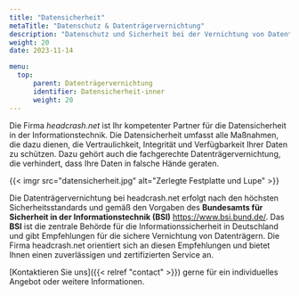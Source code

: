 ```yaml
---
title: "Datensicherheit"
metaTitle: "Datenschutz & Datenträgervernichtung"
description: "Datenschutz und Sicherheit bei der Vernichtung von Datenträgern gemäß den Bestimmungen des Bundesdatenschutzgesetzes und des Bundesamtes für Sicherheit in der Informationstechnik (BSI)"
weight: 20
date: 2023-11-14

menu:
  top:
      parent: Datenträgervernichtung
      identifier: Datensicherheit-inner
      weight: 20
---
```


Die Firma *headcrash.net* ist Ihr kompetenter Partner für die Datensicherheit in der Informationstechnik. Die Datensicherheit umfasst alle Maßnahmen, die dazu dienen, die Vertraulichkeit, Integrität und Verfügbarkeit Ihrer Daten zu schützen. Dazu gehört auch die fachgerechte Datenträgervernichtung, die verhindert, dass Ihre Daten in falsche Hände geraten.

{{< imgr src="datensicherheit.jpg" alt="Zerlegte Festplatte und Lupe" >}}

Die Datenträgervernichtung bei headcrash.net erfolgt nach den höchsten Sicherheitsstandards und gemäß den Vorgaben des **Bundesamts für Sicherheit in der Informationstechnik (BSI)** <https://www.bsi.bund.de/>. Das **BSI** ist die zentrale Behörde für die Informationssicherheit in Deutschland und gibt Empfehlungen für die sichere Vernichtung von Datenträgern. Die Firma headcrash.net orientiert sich an diesen Empfehlungen und bietet Ihnen einen zuverlässigen und zertifizierten Service an.

[Kontaktieren Sie uns]({{< relref "contact" >}}) gerne für ein individuelles Angebot oder weitere Informationen.
